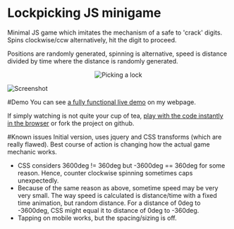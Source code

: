 # Lockpicking JS minigame
Minimal JS game which imitates the mechanism of a safe to 'crack' digits. Spins clockwise/ccw alternatively, hit the digit to proceed.

Positions are randomly generated, spinning is alternative, speed is distance divided by time where the distance is randomly generated.

<p align="center">
  <img src="http://im.ezgif.com/tmp/ezgif.com-a6a87c737e.gif" alt="Picking a lock"/>
</p>

![Screenshot](https://cloud.githubusercontent.com/assets/6099321/19220570/287bd74a-8e28-11e6-8fe0-4e7e64abdf5e.png)

#Demo
You can see [a fully functional live demo](http://www.tannousmarc.com/projects/lockpicking/index) on my webpage.

If simply watching is not quite your cup of tea, [play with the code instantly in the browser](http://codepen.io/marctannous/details/qONmob/) or fork the project on github.

#Known issues
Initial version, uses jquery and CSS transforms (which are really flawed). Best course of action is changing how the actual game mechanic works.

- CSS considers 3600deg != 360deg but -3600deg == 360deg for some reason. Hence, counter clockwise spinning sometimes caps unexpectedly.
- Because of the same reason as above, sometime speed may be very very small. The way speed is calculated is distance/time with a fixed time animation, but random distance. For a distance of 0deg to -3600deg, CSS might equal it to distance of 0deg to -360deg.
- Tapping on mobile works, but the spacing/sizing is off. 
